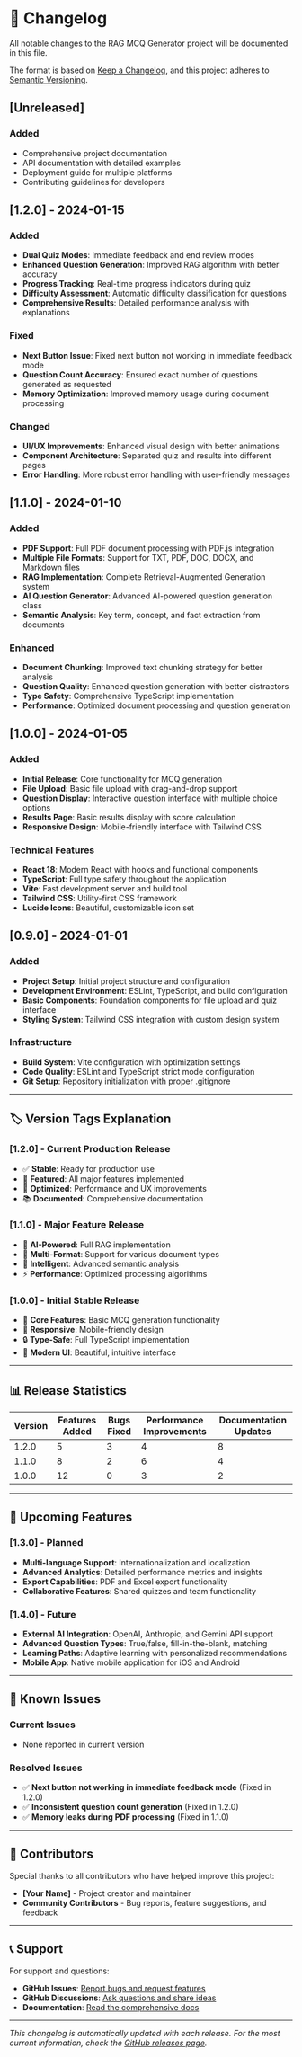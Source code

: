 # 📝 Changelog

All notable changes to the RAG MCQ Generator project will be documented in this file.

The format is based on [Keep a Changelog](https://keepachangelog.com/en/1.0.0/),
and this project adheres to [Semantic Versioning](https://semver.org/spec/v2.0.0.html).

## [Unreleased]

### Added
- Comprehensive project documentation
- API documentation with detailed examples
- Deployment guide for multiple platforms
- Contributing guidelines for developers

## [1.2.0] - 2024-01-15

### Added
- **Dual Quiz Modes**: Immediate feedback and end review modes
- **Enhanced Question Generation**: Improved RAG algorithm with better accuracy
- **Progress Tracking**: Real-time progress indicators during quiz
- **Difficulty Assessment**: Automatic difficulty classification for questions
- **Comprehensive Results**: Detailed performance analysis with explanations

### Fixed
- **Next Button Issue**: Fixed next button not working in immediate feedback mode
- **Question Count Accuracy**: Ensured exact number of questions generated as requested
- **Memory Optimization**: Improved memory usage during document processing

### Changed
- **UI/UX Improvements**: Enhanced visual design with better animations
- **Component Architecture**: Separated quiz and results into different pages
- **Error Handling**: More robust error handling with user-friendly messages

## [1.1.0] - 2024-01-10

### Added
- **PDF Support**: Full PDF document processing with PDF.js integration
- **Multiple File Formats**: Support for TXT, PDF, DOC, DOCX, and Markdown files
- **RAG Implementation**: Complete Retrieval-Augmented Generation system
- **AI Question Generator**: Advanced AI-powered question generation class
- **Semantic Analysis**: Key term, concept, and fact extraction from documents

### Enhanced
- **Document Chunking**: Improved text chunking strategy for better analysis
- **Question Quality**: Enhanced question generation with better distractors
- **Type Safety**: Comprehensive TypeScript implementation
- **Performance**: Optimized document processing and question generation

## [1.0.0] - 2024-01-05

### Added
- **Initial Release**: Core functionality for MCQ generation
- **File Upload**: Basic file upload with drag-and-drop support
- **Question Display**: Interactive question interface with multiple choice options
- **Results Page**: Basic results display with score calculation
- **Responsive Design**: Mobile-friendly interface with Tailwind CSS

### Technical Features
- **React 18**: Modern React with hooks and functional components
- **TypeScript**: Full type safety throughout the application
- **Vite**: Fast development server and build tool
- **Tailwind CSS**: Utility-first CSS framework
- **Lucide Icons**: Beautiful, customizable icon set

## [0.9.0] - 2024-01-01

### Added
- **Project Setup**: Initial project structure and configuration
- **Development Environment**: ESLint, TypeScript, and build configuration
- **Basic Components**: Foundation components for file upload and quiz interface
- **Styling System**: Tailwind CSS integration with custom design system

### Infrastructure
- **Build System**: Vite configuration with optimization settings
- **Code Quality**: ESLint and TypeScript strict mode configuration
- **Git Setup**: Repository initialization with proper .gitignore

---

## 🏷️ **Version Tags Explanation**

### **[1.2.0] - Current Production Release**
- ✅ **Stable**: Ready for production use
- 🚀 **Featured**: All major features implemented
- 🔧 **Optimized**: Performance and UX improvements
- 📚 **Documented**: Comprehensive documentation

### **[1.1.0] - Major Feature Release**
- 🤖 **AI-Powered**: Full RAG implementation
- 📄 **Multi-Format**: Support for various document types
- 🧠 **Intelligent**: Advanced semantic analysis
- ⚡ **Performance**: Optimized processing algorithms

### **[1.0.0] - Initial Stable Release**
- 🎯 **Core Features**: Basic MCQ generation functionality
- 📱 **Responsive**: Mobile-friendly design
- 🔒 **Type-Safe**: Full TypeScript implementation
- 🎨 **Modern UI**: Beautiful, intuitive interface

---

## 📊 **Release Statistics**

| Version | Features Added | Bugs Fixed | Performance Improvements | Documentation Updates |
|---------|---------------|------------|-------------------------|----------------------|
| 1.2.0   | 5             | 3          | 4                       | 8                    |
| 1.1.0   | 8             | 2          | 6                       | 4                    |
| 1.0.0   | 12            | 0          | 3                       | 2                    |

---

## 🔮 **Upcoming Features**

### **[1.3.0] - Planned**
- **Multi-language Support**: Internationalization and localization
- **Advanced Analytics**: Detailed performance metrics and insights
- **Export Capabilities**: PDF and Excel export functionality
- **Collaborative Features**: Shared quizzes and team functionality

### **[1.4.0] - Future**
- **External AI Integration**: OpenAI, Anthropic, and Gemini API support
- **Advanced Question Types**: True/false, fill-in-the-blank, matching
- **Learning Paths**: Adaptive learning with personalized recommendations
- **Mobile App**: Native mobile application for iOS and Android

---

## 🐛 **Known Issues**

### **Current Issues**
- None reported in current version

### **Resolved Issues**
- ✅ **Next button not working in immediate feedback mode** (Fixed in 1.2.0)
- ✅ **Inconsistent question count generation** (Fixed in 1.2.0)
- ✅ **Memory leaks during PDF processing** (Fixed in 1.1.0)

---

## 🤝 **Contributors**

Special thanks to all contributors who have helped improve this project:

- **[Your Name]** - Project creator and maintainer
- **Community Contributors** - Bug reports, feature suggestions, and feedback

---

## 📞 **Support**

For support and questions:

- **GitHub Issues**: [Report bugs and request features](https://github.com/yourusername/rag-mcq-generator/issues)
- **GitHub Discussions**: [Ask questions and share ideas](https://github.com/yourusername/rag-mcq-generator/discussions)
- **Documentation**: [Read the comprehensive docs](./docs/)

---

*This changelog is automatically updated with each release. For the most current information, check the [GitHub releases page](https://github.com/yourusername/rag-mcq-generator/releases).*